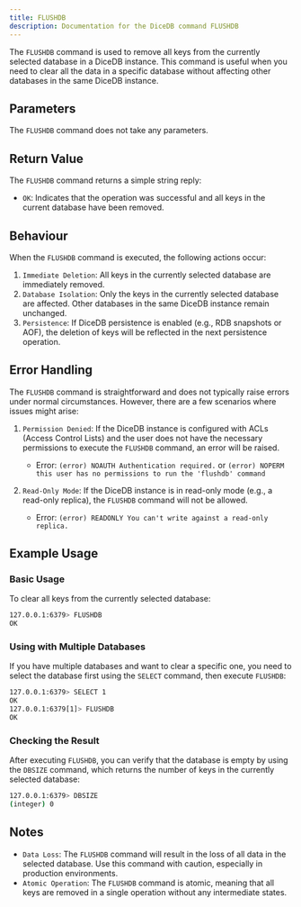 ```yaml
---
title: FLUSHDB
description: Documentation for the DiceDB command FLUSHDB
---
```


The `FLUSHDB` command is used to remove all keys from the currently selected database in a DiceDB instance. This command is useful when you need to clear all the data in a specific database without affecting other databases in the same DiceDB instance.

## Parameters

The `FLUSHDB` command does not take any parameters.

## Return Value

The `FLUSHDB` command returns a simple string reply:

- `OK`: Indicates that the operation was successful and all keys in the current database have been removed.

## Behaviour

When the `FLUSHDB` command is executed, the following actions occur:

1. `Immediate Deletion`: All keys in the currently selected database are immediately removed.
2. `Database Isolation`: Only the keys in the currently selected database are affected. Other databases in the same DiceDB instance remain unchanged.
3. `Persistence`: If DiceDB persistence is enabled (e.g., RDB snapshots or AOF), the deletion of keys will be reflected in the next persistence operation.

## Error Handling

The `FLUSHDB` command is straightforward and does not typically raise errors under normal circumstances. However, there are a few scenarios where issues might arise:

1. `Permission Denied`: If the DiceDB instance is configured with ACLs (Access Control Lists) and the user does not have the necessary permissions to execute the `FLUSHDB` command, an error will be raised.

   - Error: `(error) NOAUTH Authentication required.` or `(error) NOPERM this user has no permissions to run the 'flushdb' command`

2. `Read-Only Mode`: If the DiceDB instance is in read-only mode (e.g., a read-only replica), the `FLUSHDB` command will not be allowed.

   - Error: `(error) READONLY You can't write against a read-only replica.`

## Example Usage

### Basic Usage

To clear all keys from the currently selected database:

```sh
127.0.0.1:6379> FLUSHDB
OK
```

### Using with Multiple Databases

If you have multiple databases and want to clear a specific one, you need to select the database first using the `SELECT` command, then execute `FLUSHDB`:

```sh
127.0.0.1:6379> SELECT 1
OK
127.0.0.1:6379[1]> FLUSHDB
OK
```

### Checking the Result

After executing `FLUSHDB`, you can verify that the database is empty by using the `DBSIZE` command, which returns the number of keys in the currently selected database:

```sh
127.0.0.1:6379> DBSIZE
(integer) 0
```

## Notes

- `Data Loss`: The `FLUSHDB` command will result in the loss of all data in the selected database. Use this command with caution, especially in production environments.
- `Atomic Operation`: The `FLUSHDB` command is atomic, meaning that all keys are removed in a single operation without any intermediate states.
